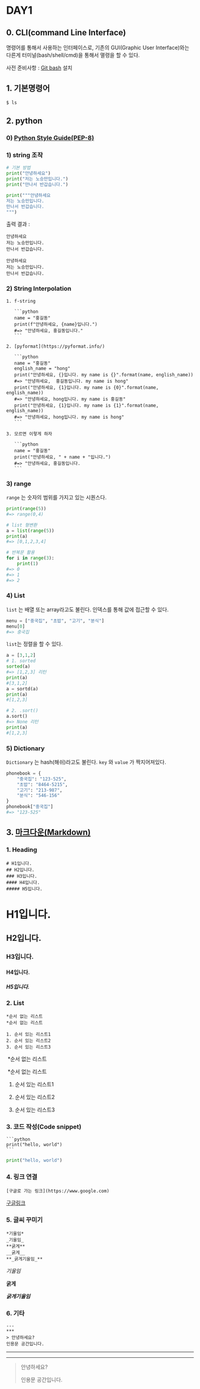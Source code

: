 # DAY1

## 0. CLI(command Line Interface)

명령어를 통해서 사용하는 인터페이스로, 기존의 GUI(Graphic User Interface)와는 다른게 터미널(bash/shell/cmd)을 통해서 멸령을 할 수 있다.

사전 준비사항 : [Git bash](https://gitforwindows.org) 설치

## 1. 기본명령어

```
$ ls
```

## 2. python

### 0) [Python Style Guide(PEP-8)](https://www.python.org/dev/peps/pep-0008/)

### 1) string 조작

```python
# 기본 방법
print("안녕하세요")
print("저는 노승만입니다.")
print("만나서 반갑습니다.")

print("""안녕하세요
저는 노승만입니다.
만나서 반갑습니다.
""")
```

출력 결과 :

```출력결과
안녕하세요
저는 노승만입니다.
만나서 반갑습니다.

안녕하세요
저는 노승만입니다.
만나서 반갑습니다.
```



### 2)  String Interpolation

    1. f-string
    
       ```python
       name = "홍길동"
       print(f"안녕하세요, {name}입니다.")
       #=> "안녕하세요, 홍길동입니다."
       ```
    
    2. [pyformat](https://pyformat.info/)
    
       ```python
       name = "홍길동"
       english_name = "hong"
       print("안녕하세요, {}입니다. my name is {}".format(name, english_name))
       #=> "안녕하세요,  홍길동입니다. my name is hong"
       print("안녕하세요, {1}입니다. my name is {0}".format(name, english_name))
       #=> "안녕하세요, hong입니다. my name is 홍길동"
       print("안녕하세요, {1}입니다. my name is {1}".format(name, english_name))
       #=> "안녕하세요, hong입니다. my name is hong"
       ```
    
    3. 모르면 이렇게 하자
    
       ```python
       name = "홍길동"
       print("안녕하세요, " + name + "입니다.")
       #=> "안녕하세요, 홍길동입니다.
       ```

### 3) range

`range` 는 숫자의 범위를 가지고 있는 시퀀스다.

```python
print(range(5))
#=> range(0,4)

# list 형변환
a = list(range(5))
print(a)
#=> [0,1,2,3,4]

# 반복문 활용
for i in range(3):
    print(1)
#=> 0
#=> 1
#=> 2
```

### 4) List

`list` 는 배열 또는 array라고도 불린다. 인덱스를 통해 값에 접근할 수 있다.

```python
menu = ["중국집", "초밥", "고기", "분식"]
menu[0]
#=> 중국집
```

`list`는 정렬을 할 수 있다.

```python
a = [3,1,2]
# 1. sorted
sorted(a)
#=> [1,2,3] 리턴
print(a)
#[3,1,2]
a = sortd(a)
print(a)
#[1,2,3]

# 2. .sort()
a.sort()
#=> None 리턴
print(a)
#[1,2,3]
```



### 5) Dictionary

`Dictionary` 는 hash(해쉬)라고도 불린다. `key` 와 `value` 가 짝지어져있다.

```python
phonebook = {
    "중국집": "123-525",
    "초밥": "8464-5215",
    "고기": "213-987",
    "분식": "546-156"
}
phonebook["중국집"]
#=> "123-525"
```



## 3. [마크다운(Markdown)](https://www.markdownguide.org)

### 1. Heading

```
# H1입니다.
## H2입니다.
### H3입니다.
#### H4입니다.
##### H5입니다.
```

# H1입니다.

## H2입니다.

### H3입니다.

#### H4입니다.

##### H5입니다.



### 2. List

```
*순서 없는 리스트
*순서 없는 리스트

1. 순서 있는 리스트1
2. 순서 있는 리스트2
3. 순서 있는 리스트3
```

​	*순서 없는 리스트

​	*순서 없는 리스트

1. 순서 있는 리스트1

2. 순서 있는 리스트2

3. 순서 있는 리스트3


### 3. 코드 작성(Code snippet)

```
​```python
print("hello, world")
​```
```

```python
print("hello, world")
```



### 4. 링크 연결

```
[구글로 가는 링크](https://www.google.com)
```

[구글링크](https://www.google.com)



### 5. 글씨 꾸미기

```
*기울임*
_기울임_
**굵게**
__굵게__
**_굵게기울임_**
```

*기울임*

**굵게**

**_굵게기울임_**



### 6. 기타

```
---
***
> 안녕하세요?
인용문 공간입니다.
```

---

***

> 안녕하세요?
>
> 인용문 공간입니다.

